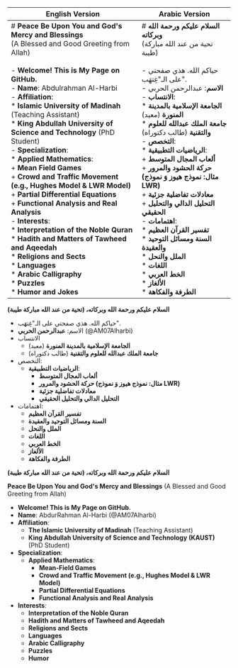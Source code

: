 | **English Version** | **Arabic Version** |
|---------------------|--------------------|
| # **Peace Be Upon You and God's Mercy and Blessings** <br> (A Blessed and Good Greeting from Allah) <br><br> - **Welcome! This is My Page on GitHub.** <br> - **Name**: Abdulrahman Al-Harbi <br> - **Affiliation**: <br>   * **Islamic University of Madinah** (Teaching Assistant) <br>   * **King Abdullah University of Science and Technology** (PhD Student) <br> - **Specialization**: <br>   * **Applied Mathematics**: <br>     + **Mean Field Games** <br>     + **Crowd and Traffic Movement (e.g., Hughes Model & LWR Model)** <br>     + **Partial Differential Equations** <br>     + **Functional Analysis and Real Analysis** <br> - **Interests**: <br>   * **Interpretation of the Noble Quran** <br>   * **Hadith and Matters of Tawheed and Aqeedah** <br>   * **Religions and Sects** <br>   * **Languages** <br>   * **Arabic Calligraphy** <br>   * **Puzzles** <br>   * **Humor and Jokes** | # **السلام عليكم ورحمة الله وبركاته** <br> (تحية من عند الله مباركة طيبة) <br><br> - حياكم الله. هذي صفحتي على الـ"غِتهَب". <br> - **الاسم**: عبدالرحمن الحربي <br> - **الانتساب**: <br>   * **الجامعة الإسلامية بالمدينة المنورة** (معيد) <br>   * **جامعة الملك عبدالله للعلوم والتقنية** (طالب دكتوراه) <br> - **التخصص**: <br>   * **الرياضيات التطبيقية**: <br>     + **ألعاب المجال المتوسط** <br>     + **حركة الحشود والمرور (مثال: نموذج هيوز وَ نموذج LWR)** <br>     + **معادلات تفاضلية جزئية** <br>     + **التحليل الدالي والتحليل الحقيقي** <br> - **اهتمامات**: <br>   * **تفسير القرآن العظيم** <br>   * **السنة ومسائل التوحيد والعقيدة** <br>   * **الملل والنحل** <br>   * **اللغات** <br>   * **الخط العربي** <br>   * **الألغاز** <br>   * **الطرفة والفكاهة** |



**السلام عليكم ورحمة الله وبركاته، (تحية من عند الله مباركة طيبة)**

- حياكم الله. هذي صفحتي على الـ"غِتهَب".
- الاسم: **عبدالرحمن الحربي** (@AM07Alharbi)
- الانتساب
  * **الجامعة الإسلامية بالمدينة المنورة** (معيد)
  * **جامعة الملك عبدالله للعلوم والتقنية** (طالب دكتوراه)
- التخصص:
  * **الرياضيات التطبيقية**:
    + **ألعاب المجال المتوسط**
    + **حركة الحشود والمرور (مثال: نموذج هيوز وَ نموذج LWR)**
    + **معادلات تفاضلية جزئية**
    + **التحليل الدالي والتحليل الحقيقي**
 - اهتمامات:
   * **تفسير القرآن العظيم**
   * **السنة ومسائل التوحيد والعقيدة**
   * **الملل والنحل**
   * **اللغات**
   * **الخط العربي**
   * **الألغاز**
   * **الطرفة والفكاهة**



<div dir="ltr">
 
 **السلام عليكم ورحمة الله وبركاته، (تحية من عند الله مباركة طيبة)**
 
**Peace Be Upon You and God's Mercy and Blessings** (A Blessed and Good Greeting from Allah)

- **Welcome! This is My Page on GitHub.**
- **Name**: AbdurRahman Al-Harbi (@AM07Alharbi)
- **Affiliation**:
  * **The Islamic University of Madinah** (Teaching Assistant)
  * **King Abdullah University of Science and Technology (KAUST)** (PhD Student)
- **Specialization**:
  * **Applied Mathematics**:
    + **Mean-Field Games**
    + **Crowd and Traffic Movement (e.g., Hughes Model & LWR Model)**
    + **Partial Differential Equations**
    + **Functional Analysis and Real Analysis**
- **Interests**:
  * **Interpretation of the Noble Quran**
  * **Hadith and Matters of Tawheed and Aqeedah**
  * **Religions and Sects**
  * **Languages**
  * **Arabic Calligraphy**
  * **Puzzles**
  * **Humor**
    
</div>

<!---
AM07Alharbi/AM07Alharbi is a ✨ special ✨ repository because its `README.md` (this file) appears on your GitHub profile.
You can click the Preview link to take a look at your changes.
--->
